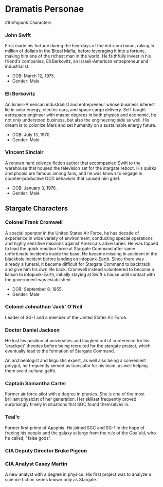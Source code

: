 # Dramatis Personae

##Infopunk Characters

### John Swift

First made his fortune during the hey-days of the dot-com boom, raking in million of dollars in the Bitpal Mafia, before leveraging it into a fortune, making him one of the richest man in the world. He faithfully invest in his friend's companies, Eli Berkovitz, an Israeli-American entrepreneur and industrialist.

* DOB: March 12, 1975.
* Gender: Male

### Eli Berkovitz

An Israeli-American industrialist and entrepreneur whose business interest lie in solar energy, electric cars, and space cargo delivery. Self-taught aerospace engineer with master degrees in both physics and economic, he not only understood business, but also the engineering side as well. His dream is to colonize Mars and set humanity on a sustainable energy future.

* DOB: July 13, 1970.
* Gender: Male


### Vincent Sinclair

A renown hard science fiction author that accompanied Swift to the warehouse that housed the television set for the stargate reboot. His quirks and phobia are famous among fans, and he was known to engage in counter-productive OCD behaviors that caused him grief.

* DOB: January 3, 1978.
* Gender: Male

## Stargate Characters

### Colonel Frank Cromwell

A special operator in the United States Air Force, he has decade of experience in wide variety of environment, conducting special operations and highly sensitive missions against America's adversaries. He was tapped to lead the quick reaction force at Stargate Command after some unfortunate incidents inside the base. He became missing in accident in the blackhole incident before landing on infopunk-Earth. Since there was already a funeral, it became difficult for Stargate Command to backtrack and give him his own life back. Cromwell instead volunteered to become a liaison to infopunk-Earth, initially staying at Swift's house until contact with the government was established.

* DOB: September 8, 1955.
* Gender: Male

### Colonel Johnathan 'Jack' O'Neil

Leader of SG-1 and a member of the United States Air Force.

### Doctor Daniel Jackson

He lost his position at universities and laughed out of conference for his 'crackpot' theories before being recruited for the stargate project, which eventually lead to the formation of Stargate Command.

An archaeologist and linguistic expert, as well also being a convenient polygot, he frequently served as translator for his team, as well helping them avoid cultural gaffe.

### Captain Samantha Carter

Former air force pilot with a degree in physics. She is one of the most brilliant physicist of her generation. Her skillset frequently proved surprisingly timely in situations that SGC found themselves in.

### Teal'c

Former first prime of Apophis. He joined SGC and SG-1 in the hope of freeing his people and the galaxy at large from the rule of the Goa'uld, who he called, "false gods".

### CIA Deputy Director Bruke Pigeon

### CIA Analyst Casey Martin

A new analyst with a degree in physics. His first project was to analyze a science fiction series known only as Stargate.
